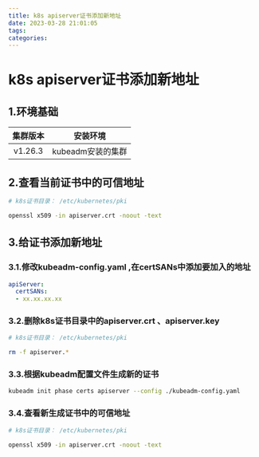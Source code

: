 ```yaml
---
title: k8s apiserver证书添加新地址
date: 2023-03-28 21:01:05
tags:
categories:
---
```


# k8s apiserver证书添加新地址

## 1.环境基础

| 集群版本 |     安装环境      |
| :------: | :---------------: |
| v1.26.3  | kubeadm安装的集群 |

<!--more-->

## 2.查看当前证书中的可信地址

```bash
# k8s证书目录： /etc/kubernetes/pki

openssl x509 -in apiserver.crt -noout -text
```

## 3.给证书添加新地址

### 3.1.修改kubeadm-config.yaml ,在certSANs中添加要加入的地址

```yaml
apiServer:
  certSANs:
  - xx.xx.xx.xx
```

### 3.2.删除k8s证书目录中的apiserver.crt 、apiserver.key

```bash
# k8s证书目录： /etc/kubernetes/pki

rm -f apiserver.*
```

### 3.3.根据kubeadm配置文件生成新的证书

```bash
kubeadm init phase certs apiserver --config ./kubeadm-config.yaml
```

### 3.4.查看新生成证书中的可信地址

```bash
# k8s证书目录： /etc/kubernetes/pki

openssl x509 -in apiserver.crt -noout -text
```

